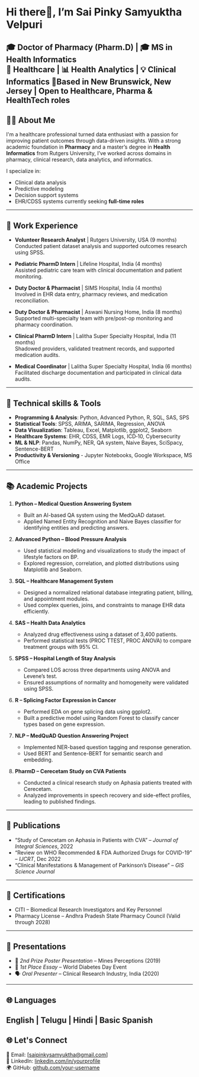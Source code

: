 <!-- 👩‍💻 HEADER -->
# Hi there👋, I’m Sai Pinky Samyuktha Velpuri

🎓 Doctor of Pharmacy (Pharm.D) | 🎓 MS in Health Informatics  
💊 Healthcare | 📊 Health Analytics | 💡 Clinical Informatics
📍Based in New Brunswick, New Jersey | Open to Healthcare, Pharma & HealthTech roles
---

## 👩‍⚕️ About Me

I'm a healthcare professional turned data enthusiast with a passion for improving patient outcomes through data-driven insights. With a strong academic foundation in **Pharmacy** and a master’s degree in **Health Informatics** from Rutgers University, I’ve worked across domains in pharmacy, clinical research, data analytics, and informatics.

I specialize in:
- Clinical data analysis
- Predictive modeling
- Decision support systems
- EHR/CDSS systems
currently seeking **full-time roles**
---

## 💼 Work Experience

- **Volunteer Research Analyst** | Rutgers University, USA (9 months)  
  Conducted patient dataset analysis and supported outcomes research using SPSS.

- **Pediatric PharmD Intern** | Lifeline Hospital, India (4 months)  
  Assisted pediatric care team with clinical documentation and patient monitoring.

- **Duty Doctor & Pharmacist** | SIMS Hospital, India (4 months)  
  Involved in EHR data entry, pharmacy reviews, and medication reconciliation.

- **Duty Doctor & Pharmacist** | Aswani Nursing Home, India (8 months)  
  Supported multi-specialty team with pre/post-op monitoring and pharmacy coordination.

- **Clinical PharmD Intern** | Lalitha Super Specialty Hospital, India (11 months)  
  Shadowed providers, validated treatment records, and supported medication audits.

- **Medical Coordinator** | Lalitha Super Specialty Hospital, India (6 months)  
  Facilitated discharge documentation and participated in clinical data audits.
---

## 🔧 Technical skills & Tools                              
- **Programming & Analysis**: Python, Advanced Python, R, SQL, SAS, SPS
- **Statistical Tools**: SPSS, ARIMA, SARIMA, Regression, ANOVA
- **Data Visualization**: Tableau, Excel, Matplotlib, ggplot2, Seaborn  
- **Healthcare Systems**: EHR, CDSS, EMR Logs, ICD‑10, Cybersecurity
- **ML & NLP**: Pandas, NumPy, NER, QA system, Naive Bayes, SciSpacy, Sentence-BERT
- **Productivity & Versioning** - Jupyter Notebooks, Google Workspace, MS Office
---

## 📚 Academic Projects

1. **Python – Medical Question Answering System**
   - Built an AI-based QA system using the MedQuAD dataset.
   - Applied Named Entity Recognition and Naive Bayes classifier for identifying entities and predicting answers.

2. **Advanced Python – Blood Pressure Analysis**
   - Used statistical modeling and visualizations to study the impact of lifestyle factors on BP.
   - Explored regression, correlation, and plotted distributions using Matplotlib and Seaborn.

3. **SQL – Healthcare Management System**
   - Designed a normalized relational database integrating patient, billing, and appointment modules.
   - Used complex queries, joins, and constraints to manage EHR data efficiently.

4. **SAS – Health Data Analytics**
   - Analyzed drug effectiveness using a dataset of 3,400 patients.
   - Performed statistical tests (PROC TTEST, PROC ANOVA) to compare treatment groups with 95% CI.

5. **SPSS – Hospital Length of Stay Analysis**
   - Compared LOS across three departments using ANOVA and Levene’s test.
   - Ensured assumptions of normality and homogeneity were validated using SPSS.

6. **R – Splicing Factor Expression in Cancer**
   - Performed EDA on gene splicing data using ggplot2.
   - Built a predictive model using Random Forest to classify cancer types based on gene expression.

7. **NLP – MedQuAD Question Answering Project**
   - Implemented NER-based question tagging and response generation.
   - Used BERT and Sentence-BERT for semantic search and embedding.

8. **PharmD – Cerecetam Study on CVA Patients**
   - Conducted a clinical research study on Aphasia patients treated with Cerecetam.
   - Analyzed improvements in speech recovery and side-effect profiles, leading to published findings.
---

## 📄 Publications

- “Study of Cerecetam on Aphasia in Patients with CVA” – *Journal of Integral Sciences*, 2022  
- “Review on WHO Recommended & FDA Authorized Drugs for COVID-19” – *IJCRT*, Dec 2022  
- “Clinical Manifestations & Management of Parkinson’s Disease” – *GIS Science Journal*
---

## 🧾 Certifications

- CITI – Biomedical Research Investigators and Key Personnel  
- Pharmacy License – Andhra Pradesh State Pharmacy Council (Valid through 2028)
---

## 🎤 Presentations

- 🥈 *2nd Prize Poster Presentation* – Mines Perceptions (2019)  
- 🥇 *1st Place Essay* – World Diabetes Day Event  
- 🗣️ *Oral Presenter* – Clinical Research Industry, India (2020)

---

## 🌐 Languages

English | Telugu | Hindi | Basic Spanish
---

## 🌐 Let's Connect

📧 Email: [saipinkysamyuktha@gmail.com]  
🔗 LinkedIn: [linkedin.com/in/yourprofile](https://linkedin.com/in/yourprofile)  
🌍 GitHub: [github.com/your-username](https://github.com/your-username)
